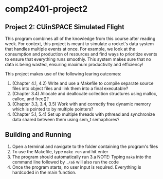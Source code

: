 # comp2401-project2
## Project 2: CUinSPACE Simulated Flight
This program combines all of the knowledge from this course after reading week. For context, this project is meant to simulate a rocket's data system that handles multiple events at once. For example, we look at the consumption and production of resources and find ways to prioritize events to ensure that everything runs smoothly. This system makes sure that no data is being wasted, ensuring maximum productivity and efficiency! 

  This project makes use of the following learing outcomes:
  1. (Chapter 4.1, 4.2) Write and use a Makefile to compile separate source files into object files and link them into a final executable?
  2. (Chapter 3.4) Allocate and deallocate collection structures using malloc, calloc, and free()?
  3. (Chapter 3.3, 3.4, 3.5) Work with and correctly free dynamic memory which is pointed to by multiple pointers?
  4. (Chapter 5.1, 5.4) Set up multiple threads with pthread and synchronize data shared between them using sem_t semaphores?

## Building and Running
  1. Open a terminal and navigate to the folder containing the program's files
  2. To use the Makefile, type `make run` and hit enter
  3. The program should automatically run
      3.a NOTE:  Typing `make` into the command line followed by `./a6` will also run the code
  4. Once the program starts, no user input is required. Everything is hardcoded in the main function.
